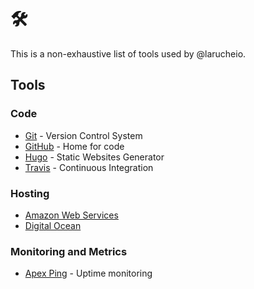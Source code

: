 # 🛠

This is a non-exhaustive list of tools used by @larucheio.

## Tools

### Code

-   [Git](https://git-scm.com/) - Version Control System
-   [GitHub](https://github.com/) - Home for code
-   [Hugo](http://gohugo.io/) - Static Websites Generator
-   [Travis](https://travis-ci.org/) - Continuous Integration

### Hosting

-   [Amazon Web Services](https://aws.amazon.com/)
-   [Digital Ocean](https://www.digitalocean.com/)

### Monitoring and Metrics

-   [Apex Ping](https://apex.sh/ping/) - Uptime monitoring

